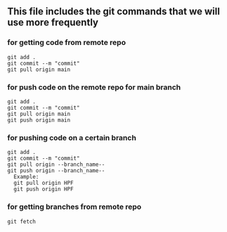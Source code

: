 ## This file includes the git commands that we will use more frequently

### for getting code from remote repo 
```
git add .
git commit --m "commit"
git pull origin main
```


### for push code on the remote repo for main branch
```
git add .
git commit --m "commit"
git pull origin main
git push origin main
```

### for pushing code on a certain branch 
```
git add .
git commit --m "commit"
git pull origin --branch_name--
git push origin --branch_name--
  Example:
  git pull origin HPF
  git push origin HPF
```
### for getting branches from remote repo
```
git fetch
```
